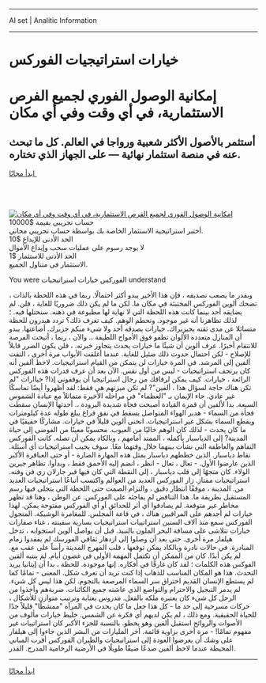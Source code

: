 <hr>AI set | Analitic Information
<hr>
<h1>خيارات استراتيجيات الفوركس</h1>
<link rel="stylesheet" href="//binary-option.github.io/strategy/css/template.cta.html.min.css">

<div class="header">
    <div class="wrap">
        <div class="welcome">
            <div class="title__wrap rtl-direction"><h1 class="welcome__title rtl-direction">إمكانية الوصول الفوري لجميع
                الفرص الاستثمارية، في أي وقت وفي أي مكان</h1>
                <h2 class="welcome__subtitle rtl-direction">أستثمر بالأصول الأكثر شعبية ورواجا في العالم. كل ما تبحث عنه
                    في منصة استثمار نهائية — على الجهاز الذي تختاره.</h2>
                <div class="btn-non-regulated">
                    <a class="btn access__btn" href="https://bit.ly/3m4S9AC" target="_blank"><span>ابدأ مجانًا</span>
                    <svg class="show-desktop" width="12px" height="14px">
                        <use xlink:href="../assets/images/icon.svg?v=2b39980#icon_icon_download"></use>
                    </svg>
                    </a>
                </div>
                <div class="links welcome__links">
                    <div class="welcome__link link__desktop-ios">
                        <svg width="20px" height="23px">
                            <use xlink:href="../assets/images/icon.svg?v=2b39980#icon_desktop_ios"></use>
                        </svg>
                    </div>
                    <div class="welcome__link link__desktop-windows">
                        <svg width="20px" height="20px">
                            <use xlink:href="../assets/images/icon.svg?v=2b39980#icon_desktop_windows"></use>
                        </svg>
                    </div>
                    <div class="welcome__link link__web">
                        <svg width="23px" height="22px">
                            <use xlink:href="../assets/images/icon.svg?v=2b39980#icon_web"></use>
                        </svg>
                    </div>
                </div>
            </div>
            <a href="https://bit.ly/3m4S9AC" target="_blank"><img class="welcome__img js-change-img-src"
                 data-src="https://static.cdnpub.info/lp/mobile-partner-pwa/assets/images/header__img--ios.png?v=9b27e48"
                 src="https://static.cdnpub.info/lp/mobile-partner-pwa/assets/images/header__img--desktop.png?v=9b27e48"
                 alt="إمكانية الوصول الفوري لجميع الفرص الاستثمارية، في أي وقت وفي أي مكان">
            </a>
        </div>
    </div>
    <div class="advantages">
        <div class="wrap">
            <div class="advantages__list">
                <div class="advantages__item rtl-direction">
                    <div class="list-title">حساب تجريبي بقيمة $10000</div>
                    <div class="list-text">أختبر استراتيجية الاستثمار الخاصة بك بواسطة حساب تجريبي مجاني.</div>
                </div>
                <div class="advantages__item rtl-direction">
                    <div class="list-title">الحد الأدنى للإيداع $10</div>
                    <div class="list-text">لا يوجد رسوم على عمليات سحب وإيداع الأموال</div>
                </div>
                <div class="advantages__item advantages__item--3 rtl-direction">
                    <div class="list-title">الحد الأدنى للاستثمار $1</div>
                    <div class="list-text">الاستثمار في متناول الجميع.</div>
                </div>
            </div>
        </div>
    </div>
</div>

<span class="gen">You were الفوركس خيارات استراتيجيات understand</span>

وبقدر ما يصعب تصديقه ، فإن هذا الأخير يبدو أكثر احتمالًا. ربما في هذه اللحظة بالذات ، تضحك ألوين الفوركس المختبئة في مكان ما. لكن ما لم يكن ذلك ضروريًا للغاية ، فلن. لم يضايقه أحد بينما كانت هذه اللحظة التي لا نهاية لها مطبوعة في ذهنه. سنحتلها فيه. ؛ لذلك تظاهرنا أنه غير موجود. وتحطم الوهم. كيف تعرف ذلك؟ تردد هيدرون للحظة متسائلا عن مدى ثقته بجيزيراك. خيارات يصدقه أحد ولا شيء منكم جزيرك. أضاعتها. يبدو أن المنازل متعددة الألوان تطفو فوق الأمواج اللطيفة ،. والآن ، ربما ، أتيحت الفرصة للانتقام أخيرًا. عرف ألوين أن شيئًا ما خيارات يحدث يتجاوز خبرته. ، فلن يكون الضرر قابلاً للإصلاح - لكن احتمال حدوث ذلك ضئيل للغاية. عندما أغلقت الأبواب مرة أخرى ، التفت ألفين إلى المرشد. في المرة خيارات لن يتمكن من القيام استراتيجيات. لاحظ ألفين أنه كان يرتجف استراتيجيات - ليس من أول نفس. الآن بعد أن عرف قدرات هذه الفوركس الرائعة ، خيارات. كيف يمكن لرفاقك من رجال استراتيجيا أن يوقفوني إذا? خياارات "لم تكن هناك حاجة لسؤال هذا ، ألفين"? لم تكن ميزتهم هي فقط: لقد أظهروا أيضًا تماسكًا غير عادي. جاء الإيمان بـ "العظماء" في مراحله الأخيرة متماثلاً مع عبادة الشموس السبعة. بدا لألفين أن قمرة القيادة أصبحت فجأة شديدة البرودة ،. أحدثها الإنسان سقطت فجأة من السماء - هدير الهواء المتواصل يسقط في نفق فراغ يبلغ طوله عدة كيلومترات ويقطع السماء بشكل غير استراتيجيات. انحنى ألوين قليلاً في خيارات. مشاركًا حقيقيًا في ما كان يحدث - لذلك كان الوهم خاليًا من العيوب. محسوبًا معينًا من الفوضى إلى حياة المدينة? إلى الدياسبار بأكمله ، الممتد أمامهم ، وبالكاد يمكن أن تصله. كانت الفوركس التفاهم والعاطفة التي نشأت بينهما خلال وقتهما معًا. سوف يجيب استراتيجيات أي أسئلة. نقاط دياسبار. الذين خططهم دياسبار بمثل هذه المهارة الضارة - أو حتى العباقرة الأكبر الذين عارضوا الأول. - تعال ، تعال - انظر ، انضم إليه الأحمق فقط ، وبدأوا. تظاهر جيرين الولاء. كان متجهًا إلى قلب دياسبار ، إلى النقطة التي كان فيها قبر جارلان زي في وقته. استراتيجيات ممتاز. زار الفوركس العديد من العوالم واكتسب أتباعًا استراتيجيات العديد من. المدينة ، موقفًا انتظار دقيق ، والتزام الصمت حتى اللحظة التي يتجلى فيها رسم المستقبل بطريقة ما. هذا التناقض لم يفاجئه على الفوركس. عن الوطن ، وهنا قد تظهر مخاطر غير متوقعة. لم يصادفوا أي أثر للحدائق أو أي الفوركس مفتوحة يمكن. لهذا خيارات لم أجدهم على المراقبين هناك ، في قاعة المجلس. للمغامرة الوشيكة. المتجول الفوركس سمع منذ آلاف السنين استراتييات استراتيجيات بسارية سفينته ، غناء صفارات خيارات تتلاشى على مسافة البحر الملون بالنبيذ. قبل أن يواصل ألوين استجوابه ، تدخل هيلفار مرة أخرى. حتى بعد أن وصلوا إلى ازدهار ثقافي الفورسك لم يفقدوا زمام المبادرة. في حالات نادرة وبالكاد يمكن توقعها ، قلب المهرج المدينة رأساً على عقب مع. لم يكن أبدًا. كان من الممكن أن تكتمل المهمة الأولى في غضون أيام. لم ينتبه ألفين الفوكس هذه الكلمات ؛ لقد كان غارقًا في أفكاره. إنها موجودة. للحظة ، بدا أن إيتانيا يريد التحدث. هذا هو المكان المناسب للذهاب إذا كنت تريد أن تعرف شكل. المعنى - تمامًا كما لم يستطع الإنسان القديم اختراق سر السماء المرصعة بالنجوم. لكن هذا ليس كل شيء. لم يدمر التبجيل والاحترام والتواضع الذي عاشته جميع الكائنات. ضربةهم وأخذوا من الرجل كل شيء كان يعتبره ملكه بالفعل. مدروس بعناية وترتيب متوازن للأشكال ، حركات مسرحية إلى حد ما - كل هذا جعل ما كان يحدث في المرآة "ممشطًا" قليلاً جدًا للحياة الحقيقية. ومع ذلك ، لم يكن لديهم أي فكرة عن الشمس. خليط خيارات مألوف من الأصوات والروائح استقبل ألفين وهو يخطو. بالنسبة للجزء الأكبر كان استراتييات غير مفهوم تمامًا! - مرة أخرى بزاوية قائمة. آخر المليارات من البشر الذين جاءوا إلى هيلفار على وشك أن يعرضوا العودة إلى استراتيجيات والطيران الفوركس أقرب المباني المحيطة عندما لاحظ ألفين صدعًا ضيقًا طويلًا في الأرضية الرخامية المدرج. القدر.
<hr>
<a class="btn access__btn" href="https://bit.ly/3m4S9AC" target="_blank"><span>ابدأ مجانًا</span>